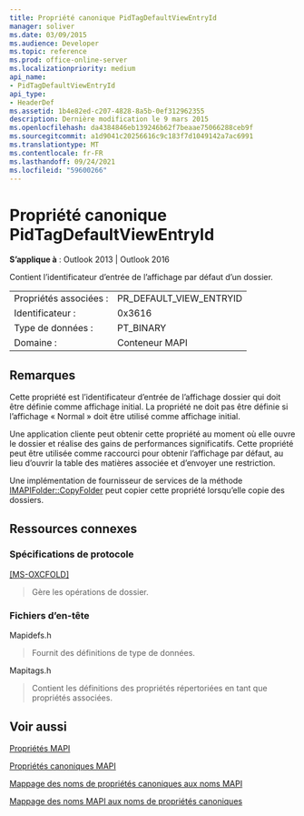 ```yaml
---
title: Propriété canonique PidTagDefaultViewEntryId
manager: soliver
ms.date: 03/09/2015
ms.audience: Developer
ms.topic: reference
ms.prod: office-online-server
ms.localizationpriority: medium
api_name:
- PidTagDefaultViewEntryId
api_type:
- HeaderDef
ms.assetid: 1b4e82ed-c207-4828-8a5b-0ef312962355
description: Dernière modification le 9 mars 2015
ms.openlocfilehash: da4384846eb139246b62f7beaae75066288ceb9f
ms.sourcegitcommit: a1d9041c20256616c9c183f7d1049142a7ac6991
ms.translationtype: MT
ms.contentlocale: fr-FR
ms.lasthandoff: 09/24/2021
ms.locfileid: "59600266"
---
```

# <a name="pidtagdefaultviewentryid-canonical-property"></a>Propriété canonique PidTagDefaultViewEntryId

  
  
**S’applique à** : Outlook 2013 | Outlook 2016 
  
Contient l’identificateur d’entrée de l’affichage par défaut d’un dossier.
  
|||
|:-----|:-----|
|Propriétés associées :  <br/> |PR_DEFAULT_VIEW_ENTRYID  <br/> |
|Identificateur :  <br/> |0x3616  <br/> |
|Type de données :  <br/> |PT_BINARY  <br/> |
|Domaine :  <br/> |Conteneur MAPI  <br/> |
   
## <a name="remarks"></a>Remarques

Cette propriété est l’identificateur d’entrée de l’affichage dossier qui doit être définie comme affichage initial. La propriété ne doit pas être définie si l’affichage « Normal » doit être utilisé comme affichage initial.
  
Une application cliente peut obtenir cette propriété au moment où elle ouvre le dossier et réalise des gains de performances significatifs. Cette propriété peut être utilisée comme raccourci pour obtenir l’affichage par défaut, au lieu d’ouvrir la table des matières associée et d’envoyer une restriction.
  
Une implémentation de fournisseur de services de la méthode [IMAPIFolder::CopyFolder](imapifolder-copyfolder.md) peut copier cette propriété lorsqu’elle copie des dossiers. 
  
## <a name="related-resources"></a>Ressources connexes

### <a name="protocol-specifications"></a>Spécifications de protocole

[[MS-OXCFOLD]](https://msdn.microsoft.com/library/c0f31b95-c07f-486c-98d9-535ed9705fbf%28Office.15%29.aspx)
  
> Gère les opérations de dossier.
    
### <a name="header-files"></a>Fichiers d’en-tête

Mapidefs.h
  
> Fournit des définitions de type de données.
    
Mapitags.h
  
> Contient les définitions des propriétés répertoriées en tant que propriétés associées.
    
## <a name="see-also"></a>Voir aussi



[Propriétés MAPI](mapi-properties.md)
  
[Propriétés canoniques MAPI](mapi-canonical-properties.md)
  
[Mappage des noms de propriétés canoniques aux noms MAPI](mapping-canonical-property-names-to-mapi-names.md)
  
[Mappage des noms MAPI aux noms de propriétés canoniques](mapping-mapi-names-to-canonical-property-names.md)


